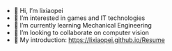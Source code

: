 - 👋 Hi, I’m lixiaopei
- 👀 I’m interested in games and IT technologies
- 🌱 I’m currently learning Mechanical Engineering
- 💞️ I’m looking to collaborate on computer vision
- 👋 My introduction: https://lixiaopei.github.io/Resume
